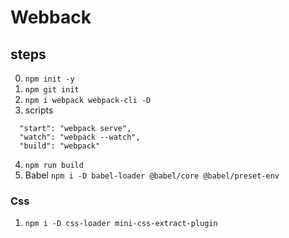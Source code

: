 # Webback

## steps

0. `npm init -y`
1. `npm git init`
2. `npm i webpack webpack-cli -D`
3. scripts

```
  "start": "webpack serve",
  "watch": "webpack --watch",
  "build": "webpack"
```

4. `npm run build`
5. Babel `npm i -D babel-loader @babel/core @babel/preset-env`

### Css

1. `npm i -D css-loader mini-css-extract-plugin`
